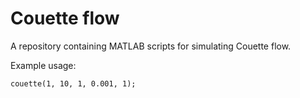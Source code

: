 # Couette flow

A repository containing MATLAB scripts for simulating Couette flow.

Example usage:

```
couette(1, 10, 1, 0.001, 1);
```
